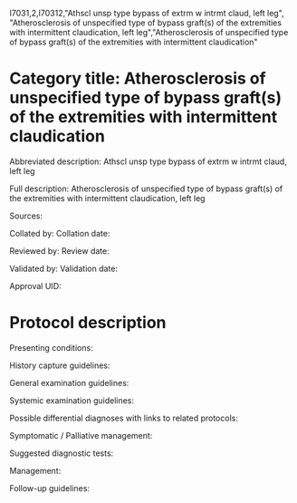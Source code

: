 I7031,2,I70312,"Athscl unsp type bypass of extrm w intrmt claud, left leg", "Atherosclerosis of unspecified type of bypass graft(s) of the extremities with intermittent claudication, left leg","Atherosclerosis of unspecified type of bypass graft(s) of the extremities with intermittent claudication"
# Category title: Atherosclerosis of unspecified type of bypass graft(s) of the extremities with intermittent claudication

Abbreviated description: Athscl unsp type bypass of extrm w intrmt claud, left leg

Full description: Atherosclerosis of unspecified type of bypass graft(s) of the extremities with intermittent claudication, left leg

Sources:

Collated by:
Collation date:

Reviewed by:
Review date:

Validated by:
Validation date:

Approval UID:

# Protocol description

Presenting conditions:

History capture guidelines:

General examination guidelines:

Systemic examination guidelines:

Possible differential diagnoses with links to related protocols:

Symptomatic / Palliative management:

Suggested diagnostic tests:

Management:

Follow-up guidelines:

